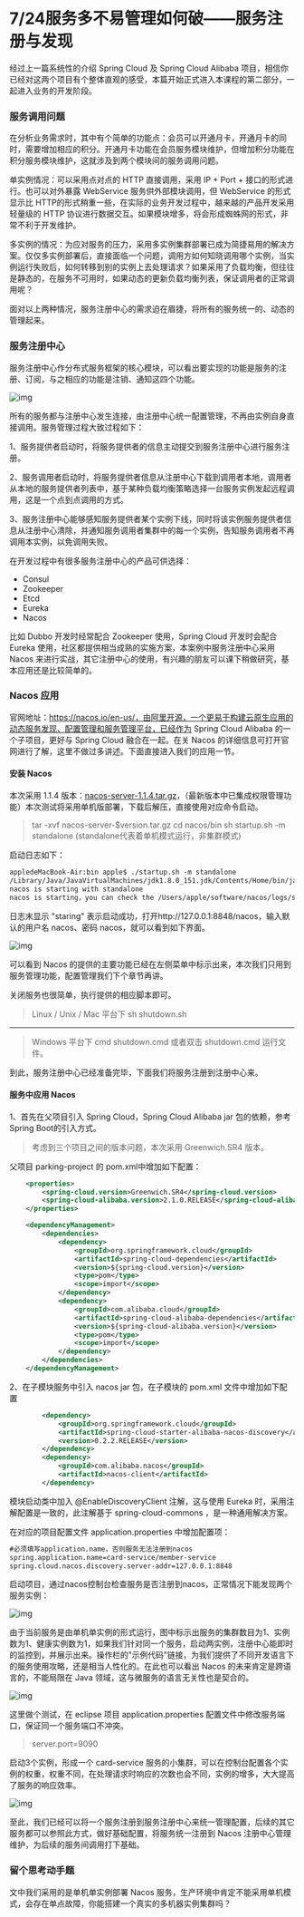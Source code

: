 # 7/24服务多不易管理如何破——服务注册与发现

经过上一篇系统性的介绍 Spring Cloud 及 Spring Cloud Alibaba 项目，相信你已经对这两个项目有个整体直观的感受，本篇开始正式进入本课程的第二部分，一起进入业务的开发阶段。

### 服务调用问题

在分析业务需求时，其中有个简单的功能点：会员可以开通月卡，开通月卡的同时，需要增加相应的积分。开通月卡功能在会员服务模块维护，但增加积分功能在积分服务模块维护，这就涉及到两个模块间的服务调用问题。

单实例情况：可以采用点对点的 HTTP 直接调用，采用 IP + Port + 接口的形式进行。也可以对外暴露 WebService 服务供外部模块调用，但 WebService 的形式 显示比 HTTP的形式稍重一些，在实际的业务开发过程中，越来越的产品开发采用轻量级的 HTTP 协议进行数据交互。如果模块增多，将会形成蜘蛛网的形式，非常不利于开发维护。

多实例的情况：为应对服务的压力，采用多实例集群部署已成为简捷易用的解决方案。仅仅多实例部署后，直接面临一个问题，调用方如何知晓调用哪个实例，当实例运行失败后，如何转移到别的实例上去处理请求？如果采用了负载均衡，但往往是静态的，在服务不可用时，如果动态的更新负载均衡列表，保证调用者的正常调用呢？

面对以上两种情况，服务注册中心的需求迫在眉捷，将所有的服务统一的、动态的管理起来。

### 服务注册中心

服务注册中心作分布式服务框架的核心模块，可以看出要实现的功能是服务的注册、订阅，与之相应的功能是注销、通知这四个功能。

![img](https://images.gitbook.cn/2020-05-05-21548.jpg)

所有的服务都与注册中心发生连接，由注册中心统一配置管理，不再由实例自身直接调用。服务管理过程大致过程如下：

1、服务提供者启动时，将服务提供者的信息主动提交到服务注册中心进行服务注册。

2、服务调用者启动时，将服务提供者信息从注册中心下载到调用者本地，调用者从本地的服务提供者列表中，基于某种负载均衡策略选择一台服务实例发起远程调用，这是一个点到点调用的方式。

3、服务注册中心能够感知服务提供者某个实例下线，同时将该实例服务提供者信息从注册中心清除，并通知服务调用者集群中的每一个实例，告知服务调用者不再调用本实例，以免调用失败。

在开发过程中有很多服务注册中心的产品可供选择：

- Consul
- Zookeeper
- Etcd
- Eureka
- Nacos

比如 Dubbo 开发时经常配合 Zookeeper 使用，Spring Cloud 开发时会配合 Eureka 使用，社区都提供相当成熟的实施方案，本案例中服务注册中心采用 Nacos 来进行实战，其它注册中心的使用，有兴趣的朋友可以课下稍做研究，基本应用还是比较简单的。

### Nacos 应用

官网地址：https://nacos.io/en-us/，由阿里开源，一个更易于构建云原生应用的动态服务发现、配置管理和服务管理平台，已经作为 Spring Cloud Alibaba 的一个子项目，更好与 Spring Cloud 融合在一起。在关 Nacos 的详细信息可打开官网进行了解，这里不做过多讲述。下面直接进入我们的应用一节。

#### 安装 Nacos

本次采用 1.1.4 版本：[nacos-server-1.1.4.tar.gz](https://github.com/alibaba/nacos/releases/download/1.1.4/nacos-server-1.1.4.tar.gz)，（最新版本中已集成权限管理功能）本次测试将采用单机版部署，下载后解压，直接使用对应命令启动。

> tar -xvf nacos-server-$version.tar.gz cd nacos/bin sh startup.sh -m standalone (standalone代表着单机模式运行，非集群模式)

启动日志如下：

```xml
appledeMacBook-Air:bin apple$ ./startup.sh -m standalone
/Library/Java/JavaVirtualMachines/jdk1.8.0_151.jdk/Contents/Home/bin/java  -Xms512m -Xmx512m -Xmn256m -Dnacos.standalone=true -Djava.ext.dirs=/Library/Java/JavaVirtualMachines/jdk1.8.0_151.jdk/Contents/Home/jre/lib/ext:/Library/Java/JavaVirtualMachines/jdk1.8.0_151.jdk/Contents/Home/lib/ext:/Users/apple/software/nacos/plugins/cmdb:/Users/apple/software/nacos/plugins/mysql -Xloggc:/Users/apple/software/nacos/logs/nacos_gc.log -verbose:gc -XX:+PrintGCDetails -XX:+PrintGCDateStamps -XX:+PrintGCTimeStamps -XX:+UseGCLogFileRotation -XX:NumberOfGCLogFiles=10 -XX:GCLogFileSize=100M -Dnacos.home=/Users/apple/software/nacos -Dloader.path=/Users/apple/software/nacos/plugins/health -jar /Users/apple/software/nacos/target/nacos-server.jar  --spring.config.location=classpath:/,classpath:/config/,file:./,file:./config/,file:/Users/apple/software/nacos/conf/ --logging.config=/Users/apple/software/nacos/conf/nacos-logback.xml --server.max-http-header-size=524288
nacos is starting with standalone
nacos is starting，you can check the /Users/apple/software/nacos/logs/start.out
```

日志末显示 "staring" 表示启动成功，打开http://127.0.0.1:8848/nacos，输入默认的用户名 nacos、密码 nacos，就可以看到如下界面。

![img](https://images.gitbook.cn/2020-05-05-021549.jpg)

可以看到 Nacos 的提供的主要功能已经在左侧菜单中标示出来，本次我们只用到服务管理功能，配置管理我们下个章节再讲。

关闭服务也很简单，执行提供的相应脚本即可。

> Linux / Unix / Mac 平台下 sh shutdown.sh

------

> Windows 平台下 cmd shutdown.cmd 或者双击 shutdown.cmd 运行文件。

到此，服务注册中心已经准备完毕，下面我们将服务注册到注册中心来。

#### 服务中应用 Nacos

1、首先在父项目引入 Spring Cloud，Spring Cloud Alibaba jar 包的依赖，参考Spring Boot的引入方式。

> 考虑到三个项目之间的版本问题，本次采用 Greenwich.SR4 版本。

父项目 parking-project 的 pom.xml中增加如下配置：

```xml
    <properties>
        <spring-cloud.version>Greenwich.SR4</spring-cloud.version>
        <spring-cloud-alibaba.version>2.1.0.RELEASE</spring-cloud-alibaba.version>
    </properties>

    <dependencyManagement>
        <dependencies>
            <dependency>
                <groupId>org.springframework.cloud</groupId>
                <artifactId>spring-cloud-dependencies</artifactId>
                <version>${spring-cloud.version}</version>
                <type>pom</type>
                <scope>import</scope>
            </dependency>
            <dependency>
                <groupId>com.alibaba.cloud</groupId>
                <artifactId>spring-cloud-alibaba-dependencies</artifactId>
                <version>${spring-cloud-alibaba.version}</version>
                <type>pom</type>
                <scope>import</scope>
            </dependency>
        </dependencies>
    </dependencyManagement>
```

2、在子模块服务中引入 nacos jar 包，在子模块的 pom.xml 文件中增加如下配置

```xml
        <dependency>
            <groupId>org.springframework.cloud</groupId>
            <artifactId>spring-cloud-starter-alibaba-nacos-discovery</artifactId>
            <version>0.2.2.RELEASE</version>
        </dependency>
        <dependency>
            <groupId>com.alibaba.nacos</groupId>
            <artifactId>nacos-client</artifactId>
        </dependency>
```

模块启动类中加入 @EnableDiscoveryClient 注解，这与使用 Eureka 时，采用注解配置是一致的，此注解基于 spring-cloud-commons ，是一种通用解决方案。

在对应的项目配置文件 application.properties 中增加配置项：

```xml
#必须填写application.name，否则服务无法注册到nacos
spring.application.name=card-service/member-service
spring.cloud.nacos.discovery.server-addr=127.0.0.1:8848
```

启动项目，通过nacos控制台检查服务是否注册到nacos，正常情况下能发现两个服务实例：

![img](https://images.gitbook.cn/6cdb2a60-98d5-11ea-8463-617f94b8dc0b)

由于当前服务是由单机单实例的形式运行，图中标示出服务的集群数目为1、实例数为1、健康实例数为1，如果我们针对同一个服务，启动两实例，注册中心能即时的监控到，并展示出来。操作栏的"示例代码"链接，为我们提供了不同开发语言下的服务使用攻略，还是相当人性化的。在此也可以看出 Nacos 的未来肯定是跨语言的，不能局限在 Java 领域，这与微服务的语言无关性也是契合的。

![img](https://images.gitbook.cn/2020-05-05-021552.jpg)

这里做个测试，在 eclipse 项目 application.properties 配置文件中修改服务端口，保证同一个服务端口不冲突。

> server.port=9090

启动3个实例，形成一个 card-service 服务的小集群，可以在控制台配置各个实例的权重，权重不同，在处理请求时响应的次数也会不同，实例的增多，大大提高了服务的响应效率。

![img](https://images.gitbook.cn/2020-05-05-021554.jpg)

至此，我们已经可以将一个服务注册到服务注册中心来统一管理配置，后续的其它服务都可以参照此方式，做好基础配置，将服务统一注册到 Nacos 注册中心管理维护，为后续的服务间调用打下基础。

### 留个思考动手题

文中我们采用的是单机单实例部署 Nacos 服务，生产环境中肯定不能采用单机模式，会存在单点故障，你能搭建一个真实的多机器实例集群吗？